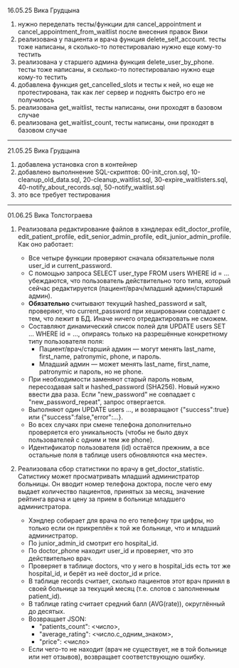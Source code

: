 16.05.25 
Вика Грудцына
1. нужно переделать тесты/функции для cancel_appointment и cancel_appointment_from_waitlist после внесения правок Вики
2. реализована у пациента и врача функция delete_self_account. тесты тоже написаны, я сколько-то потестировалаю нужно еще кому-то тестить
3. реализована у старшего админа функция delete_user_by_phone. тесты тоже написаны, я сколько-то потестировалаю нужно еще кому-то тестить
4. добавлена функция get_cancelled_slots и тесты к ней, но еще не протестирована, так как лег сервер и поднять быстро его не получилось
5. реализована get_waitlist, тесты написаны, они проходят в базовом случае
6. реализована get_waitlist_count, тесты написаны, они проходят в базовом случае

---
21.05.25 
Вика Грудцына
1. добавлена установка cron в контейнер
2. добавлено выполннение SQL-скриптов: 00-init_cron.sql, 10-cleanup_old_data.sql, 20-cleanup_waitlist.sql, 30-expire_waitlisters.sql, 40-notify_about_records.sql, 50-notify_waitlist.sql
3. это все требует тестирования

---
01.06.25
Вика Толстограева
1. Реализовала редактирование файлов в хэндлерах edit_doctor_profile, edit_patient_profile, edit_senior_admin_profile, edit_junior_admin_profile. Как оно работает:
    - Все четыре функции проверяют сначала обязательные поля user_id и current_password.
    - С помощью запроса SELECT user_type FROM users WHERE id = … убеждаются, что пользователь действительно того типа, который сейчас редактируется (пациент/врач/младший админ/старший админ).
    - **Обязательно** считывают текущий hashed_password и salt, проверяют, что current_password при хешировании совпадает с тем, что лежит в БД. Иначе ничего отредактировать не сможем.
    - Составляют динамический список полей для UPDATE users SET … WHERE id = …, опираясь только на разрешённые конкретному типу пользователя поля:
        - Пациент/врач/старший админ — могут менять last_name, first_name, patronymic, phone, и пароль.
        - Младший админ — может менять last_name, first_name, patronymic и пароль, но не phone.
    - При необходимости заменяют старый пароль новым, пересоздавая salt и hashed_password (SHA256). Новый нужно ввести два раза. Если "new_password" не совпадает с "new_password_repeat", запрос отвергается.
    - Выполняют один UPDATE users …, и возвращают {"success":true} или {"success":false,"error":…}.
    - Во всех случаях при смене телефона дополнительно проверяется его уникальность (чтобы не было двух пользователей с одним и тем же phone).
    - Идентификатор пользователя (id) остаётся прежним, а все остальные поля в таблице users обновляются «на месте».

2. Реализовала сбор статистики по врачу в get_doctor_statistic. Сатистику может просматривать младший администратор больницы. Он вводит номер телефона доктора, после чего ему выдает количество пациентов, принятых за месяц, значение рейтинга врача и цену за прием в больнице младшего администратора. 
    - Хэндлер собирает для врача по его телефону три цифры, но только если он прикреплён к той же больнице, что и младший администратор.
    - По junior_admin_id смотрит его hospital_id.
    - По doctor_phone находит user_id и проверяет, что это действительно врач.
    - Проверяет в таблице doctors, что у него в hospital_ids есть тот же hospital_id, и берёт из неё doctor_id и price.
    - В таблице records считает, сколько пациентов этот врач принял в своей больнице за текущий месяц (т.е. слотов с заполненным patient_id).
    - В таблице rating считает средний балл (AVG(rate)), округлённый до десятых.
    - Возвращает JSON:
       - "patients_count": <число>,
       - "average_rating": <число.с_одним_знаком>,
       - "price": <число>
    - Если чего-то не находит (врач не существует, не в той больнице или нет отзывов), возвращает соответствующую ошибку.

   
